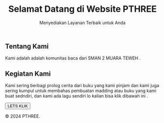 
<!DOCTYPE html>
<html lang="en">
<head>
    <meta charset="UTF-8">
    <meta name="viewport" content="width=device-width, initial-scale=1.0">
    <title>Landing Page Sederhana</title>
    <link rel="stylesheet" href="styles.css">
</head>

<body>
    <div class="container">
        <header>
            <h1>Selamat Datang di Website PTHREE</h1>
            <p>Menyediakan Layanan Terbaik untuk Anda</p>
        </header>
        <main>
            <section>
                <h2>Tentang Kami</h2>
                <p>Kami adalah adalah komunitas baca dari SMAN 2 MUARA TEWEH .</p>
            </section>
            <section>
                <h2>Kegiatan Kami</h2>
                <p>Kami sering berbagi prolog cerita dari buku yang kami pinjam dan kami juga sering kumpul untuk membahas pembuatan madding atau buku yang kami buat sedndiri, dan kami ada lagu sendiri lo kalian bisa klik dibawah ini .</p>
                <button onclick="location.href='https:.com'">LETS KLIK</button>
            </header>    
            </section>
        </main>
        <footer>
            <p>&copy; 2024 PTHREE.</p>
        </footer>
    </div>
</body>
</html>
